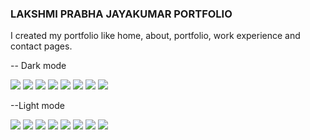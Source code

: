 ### LAKSHMI PRABHA JAYAKUMAR PORTFOLIO

 I created my portfolio like home, about, portfolio, work experience and contact pages.

-- Dark mode

<img src="./img/Portfolio/home.png">


<img src="./img/Portfolio/about1.png">


<img src="./img/Portfolio/about2.png">


<img src="./img/Portfolio/portfolio.png">


<img src="./img/Portfolio/portfolio2.png">


<img src="./img/Portfolio/portfolio3.png">


<img src="./img/Portfolio/work ex.png">


<img src="./img/Portfolio/contact.png">

--Light mode

<img src="./img/Portfolio/Light/home.png">


<img src="./img/Portfolio/Light/about1.png">


<img src="./img/Portfolio/Light/about2.png">


<img src="./img/Portfolio/Light/portfolio1.png">


<img src="./img/Portfolio/Light/portfolio2.png">


<img src="./img/Portfolio/Light/portfolio3.png">


<img src="./img/Portfolio/Light/work ex.png">


<img src="./img/Portfolio/Light/contact.png">
